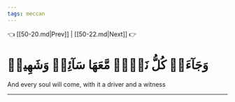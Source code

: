 ```yaml
---
tags: meccan
---
```


👈 [[50-20.md|Prev]] | [[50-22.md|Next]] 👉

# وَجَآءَتۡ كُلُّ نَفۡسٖ مَّعَهَا سَآئِقٞ وَشَهِيدٞ

And every soul will come, with it a driver and a witness

---

